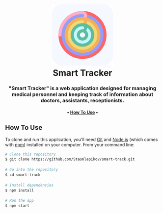 <h1 align="center">
  <br>
  <img src="./public/logo.png" alt="Logo" width="200"></a>
  <br>
  Smart Tracker
  <br>
</h1>

<h3 align="center" >"Smart Tracker" is a web application designed for managing medical personnel and keeping track of information about doctors, assistants, receptionists.</h3>

<h4 align="center" font-size="14px">
  • <a href="#how-to-use">How To Use</a> •
</h4>

## How To Use

To clone and run this application, you'll need [Git](https://git-scm.com) and [Node.js](https://nodejs.org/en/download/) (which comes with [npm](http://npmjs.com)) installed on your computer. From your command line:

```bash
# Clone this repository
$ git clone https://github.com/StasKlepikov/smart-track.git

# Go into the repository
$ cd smart-track

# Install dependencies
$ npm install

# Run the app
$ npm start
```
